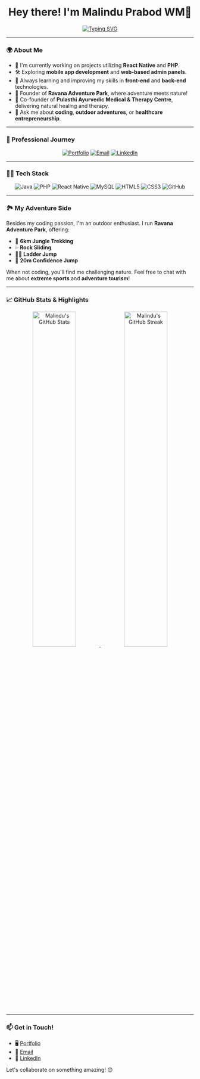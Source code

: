 <h1 align="center">Hey there! I'm Malindu Prabod WM👋</h1>

<p align="center">
  <a href="https://github.com/malinduwmp">
    <img src="https://readme-typing-svg.demolab.com?font=Fira+Code&size=24&pause=1000&color=29F7FF&center=true&vCenter=true&width=500&lines=Software+Engineer+%7C+Adventure+Specialist;Full-Stack+Developer+%7C+Tech+Explorer;Passionate+about+Code+and+Adventure!" alt="Typing SVG" />
  </a>
</p>

---

### 🌍 About Me

- 🔭 I'm currently working on projects utilizing **React Native** and **PHP**.
- 🛠️ Exploring **mobile app development** and **web-based admin panels**.
- 🌱 Always learning and improving my skills in **front-end** and **back-end** technologies.
- 🌟 Founder of **Ravana Adventure Park**, where adventure meets nature!
- 💼 Co-founder of **Pulasthi Ayurvedic Medical & Therapy Centre**, delivering natural healing and therapy.
- 💬 Ask me about **coding**, **outdoor adventures**, or **healthcare entrepreneurship**.

---

### 💼 Professional Journey

<p align="center">
  <a href="https://malinduwmp.github.io/Savindu-Yasara.portfolio/"><img src="https://img.shields.io/badge/Portfolio-%231E90FF.svg?style=for-the-badge&logo=google-chrome&logoColor=white" alt="Portfolio"></a>
  <a href="mailto:your.email@example.com"><img src="https://img.shields.io/badge/Email-%23D14836.svg?style=for-the-badge&logo=gmail&logoColor=white" alt="Email"></a>
  <a href="https://www.linkedin.com/in/malinduwmp/"><img src="https://img.shields.io/badge/LinkedIn-%230077B5.svg?style=for-the-badge&logo=linkedin&logoColor=white" alt="LinkedIn"></a>
</p>

---

### 🧑‍💻 Tech Stack

<p align="center">
  <img src="https://img.shields.io/badge/Java-%23ED8B00.svg?style=for-the-badge&logo=java&logoColor=white" alt="Java">
  <img src="https://img.shields.io/badge/PHP-%23777BB4.svg?style=for-the-badge&logo=php&logoColor=white" alt="PHP">
  <img src="https://img.shields.io/badge/React_Native-%2320232a.svg?style=for-the-badge&logo=react&logoColor=%2361DAFB" alt="React Native">
  <img src="https://img.shields.io/badge/MySQL-%2300f.svg?style=for-the-badge&logo=mysql&logoColor=white" alt="MySQL">
  <img src="https://img.shields.io/badge/HTML5-%23E34F26.svg?style=for-the-badge&logo=html5&logoColor=white" alt="HTML5">
  <img src="https://img.shields.io/badge/CSS3-%231572B6.svg?style=for-the-badge&logo=css3&logoColor=white" alt="CSS3">
  <img src="https://img.shields.io/badge/GitHub-%23121011.svg?style=for-the-badge&logo=github&logoColor=white" alt="GitHub">
</p>

---

### 🏞️ My Adventure Side

Besides my coding passion, I'm an outdoor enthusiast. I run **Ravana Adventure Park**, offering:
- 🌲 **6km Jungle Trekking**
- 💦 **Rock Sliding**
- 🤸‍♂️ **Ladder Jump**
- 💪 **20m Confidence Jump**

When not coding, you'll find me challenging nature. Feel free to chat with me about **extreme sports** and **adventure tourism**!

---

### 📈 GitHub Stats & Highlights

<p align="center">
  <a href="https://github.com/malinduwmp">
    <img src="https://github-readme-stats.vercel.app/api?username=malinduwmp&show_icons=true&theme=radical" alt="Malindu's GitHub Stats" width="48%" />
  </a>
  <a href="https://github.com/malinduwmp">
    <img src="https://github-readme-streak-stats.herokuapp.com/?user=malinduwmp&theme=radical" alt="Malindu's GitHub Streak" width="48%" />
  </a>
</p>

---

### 📫 Get in Touch!

- 🖥️ [Portfolio](https://malinduwmp.github.io/Savindu-Yasara.portfolio/)
- 📧 [Email](mailto:your.email@example.com)
- 💼 [LinkedIn](https://www.linkedin.com/in/malinduwmp/)

Let's collaborate on something amazing! 😊
